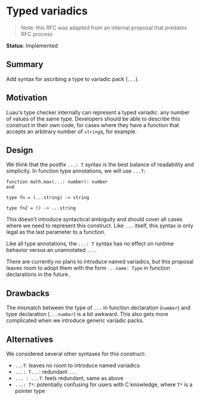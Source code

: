 # Typed variadics

> Note: this RFC was adapted from an internal proposal that predates RFC process

**Status**: Implemented

## Summary

Add syntax for ascribing a type to variadic pack (`...`).

## Motivation

Luau's type checker internally can represent a typed variadic: any number of values of the same type. Developers should be able to describe this construct in their own code, for cases where they have a function that accepts an arbitrary number of `string`s, for example.

## Design

We think that the postfix `...: T` syntax is the best balance of readability and simplicity. In function type annotations, we will use `...T`:

```
function math.max(...: number): number
end

type fn = (...string) -> string

type fn2 = () -> ...string
```

This doesn't introduce syntactical ambiguity and should cover all cases where we need to represent this construct. Like `...` itself, this syntax is only legal as the last parameter to a function.

Like all type annotations, the `...: T` syntax has no effect on runtime behavior versus an unannotated `...`.

There are currently no plans to introduce named variadics, but this proposal leaves room to adopt them with the form `...name: Type` in function declarations in the future.

## Drawbacks

The mismatch between the type of `...` in function declaration (`number`) and type declaration (`...number`) is a bit awkward. This also gets more complicated when we introduce generic variadic packs.

## Alternatives

We considered several other syntaxes for this construct:

* `...T`: leaves no room to introduce named variadics
* `...: T...`: redundant `...`
* `... : ...T`: feels redundant, same as above
* `...: T*`: potentially confusing for users with C knowledge, where `T*` is a pointer type
